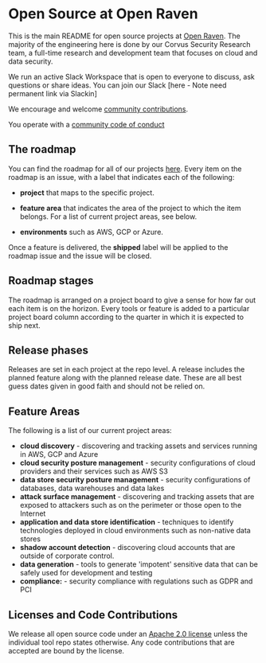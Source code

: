 # Open Source at Open Raven
This is the main README for open source projects at [Open Raven](https://www.openraven.com). The majority of the engineering here is done by our Corvus Security Research team, a full-time research and development team that focuses on cloud and data security. 

We run an active Slack Workspace that is open to everyone to discuss, ask questions or share ideas. You can join our Slack [here - Note need permanent link via Slackin]

We encourage and welcome [community contributions](CONTRIBUTING.md). 

You operate with a [community code of conduct](CODE_OF_CONDUCT.md)

## The roadmap
You can find the roadmap for all of our projects [here](https://github.com/openraven/open-raven/projects/1). 
Every item on the roadmap is an issue, with a label that indicates each of the following:

- **project** that maps to the specific project.

- **feature area** that indicates the area of the project to which the item belongs. For a list of current project areas, see below.

- **environments** such as AWS, GCP or Azure.

Once a feature is delivered, the **shipped** label will be applied to the roadmap issue and the issue will be closed.

## Roadmap stages

The roadmap is arranged on a project board to give a sense for how far out each item is on the horizon. Every tools or feature is added to a particular project board column according to the quarter in which it is expected to ship next.

## Release phases

Releases are set in each project at the repo level. A release includes the planned feature along with the planned release date. These are all best guess dates given in good faith and should not be relied on. 

## Feature Areas

The following is a list of our current project areas:

- **cloud discovery** - discovering and tracking assets and services running in AWS, GCP and Azure
- **cloud security posture management** - security configurations of cloud providers and their services such as AWS S3
- **data store security posture management** - security configurations of databases, data warehouses and data lakes
- **attack surface management** - discovering and tracking assets that are exposed to attackers such as on the perimeter or those open to the Internet 
- **application and data store identification** - techniques to identify technologies deployed in cloud environments such as non-native data stores
- **shadow account detection** - discovering cloud accounts that are outside of corporate control.
- **data generation** - tools to generate 'impotent' sensitive data that can be safely used for development and testing
- **compliance:** - security compliance with regulations such as GDPR and PCI

## Licenses and Code Contributions

We release all open source code under an [Apache 2.0 license](https://choosealicense.com/licenses/apache-2.0/) unless the individual tool repo states otherwise. Any code contributions that are accepted are bound by the license.

